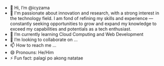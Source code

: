 - 👋 Hi, I’m @icyzama
- 👀 I'm passionate about innovation and research, with a strong interest in the technology field. I am fond of refining my skills and experience — constantly seeking opportunities to grow and expand my knowledge to exceed my capabilities and potentials as a tech enthusiast.
- 🌱 I’m currently learning Cloud Computing and Web Development
- 💞️ I’m looking to collaborate on ...
- 📫 How to reach me ...
- 😄 Pronouns: He/Him
- ⚡ Fun fact: palagi po akong natatae

<!---
icyzama/icyzama is a ✨ special ✨ repository because its `README.md` (this file) appears on your GitHub profile.
You can click the Preview link to take a look at your changes.
--->
